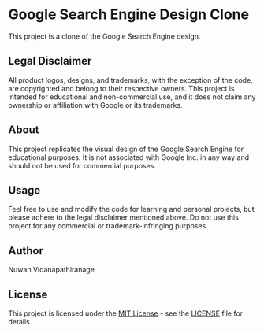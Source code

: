 # Google Search Engine Design Clone

This project is a clone of the Google Search Engine design.

## Legal Disclaimer

All product logos, designs, and trademarks, with the exception of the code, are copyrighted and belong to their respective owners. This project is intended for educational and non-commercial use, and it does not claim any ownership or affiliation with Google or its trademarks.

## About

This project replicates the visual design of the Google Search Engine for educational purposes. It is not associated with Google Inc. in any way and should not be used for commercial purposes.

## Usage

Feel free to use and modify the code for learning and personal projects, but please adhere to the legal disclaimer mentioned above. Do not use this project for any commercial or trademark-infringing purposes.

## Author

Nuwan Vidanapathiranage

## License

This project is licensed under the [MIT License](License.txt) - see the [LICENSE](License.txt) file for details.
